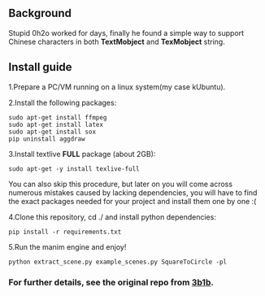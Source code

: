 ## Background
Stupid 0h2o worked for days, finally he found a simple way to support Chinese characters in both **TextMobject** and **TexMobject** string.
## Install guide
1.Prepare a PC/VM running on a linux system(my case kUbuntu).

2.Install the following packages:
```
sudo apt-get install ffmpeg
sudo apt-get install latex
sudo apt-get install sox
pip uninstall aggdraw
```

3.Install textlive **FULL** package (about 2GB):
```
sudo apt-get -y install texlive-full 
```
You can also skip this procedure, but later on you will come across numerous mistakes caused by lacking dependencies, you will have to find the exact packages needed for your project and install them one by one :(

4.Clone this repository, cd ./ and install python dependencies:
```
pip install -r requirements.txt
```

5.Run the manim engine and enjoy!
```
python extract_scene.py example_scenes.py SquareToCircle -pl
```

### For further details, see the original repo from [**3b1b**](https://github.com/3b1b/manim).
